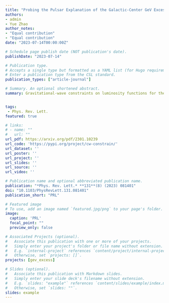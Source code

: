 ```yaml
---
title: "Probing the Pulsar Explanation of the Galactic-Center GeV Excess Using Continuous Gravitational-Wave Searches"
authors:
- admin
- Yue Zhao
author_notes:
- "Equal contribution"
- "Equal contribution"
date: "2023-07-14T00:00:00Z"

# Schedule page publish date (NOT publication's date).
publishDate: "2023-07-14"

# Publication type.
# Accepts a single type but formatted as a YAML list (for Hugo requirements).
# Enter a publication type from the CSL standard.
publication_types: ["article-journal"]

# Summary. An optional shortened abstract.
summary: Gravitational-wave constraints on luminosity functions for the GeV excess.


tags:
 - Phys. Rev. Lett.
featured: true

# links:
# - name: ""
#   url: ""
url_pdf: https://arxiv.org/pdf/2301.10239
url_code: 'https://pypi.org/project/cw-constrain/'
url_dataset: ''
url_poster: ''
url_project: ''
url_slides: ''
url_source: ''
url_video: ''

# Publication name and optional abbreviated publication name.
publication: "*Phys. Rev. Lett.* **131**(8) (2023) 081401"
doi: "10.1103/PhysRevLett.131.081401"
publication_short: "PRL"

# Featured image
# To use, add an image named `featured.jpg/png` to your page's folder. 
image:
  caption: 'PRL'
  focal_point: ""
  preview_only: false

# Associated Projects (optional).
#   Associate this publication with one or more of your projects.
#   Simply enter your project's folder or file name without extension.
#   E.g. `internal-project` references `content/project/internal-project/index.md`.
#   Otherwise, set `projects: []`.
projects: [gev_excess]

# Slides (optional).
#   Associate this publication with Markdown slides.
#   Simply enter your slide deck's filename without extension.
#   E.g. `slides: "example"` references `content/slides/example/index.md`.
#   Otherwise, set `slides: ""`.
slides: example
---
```

